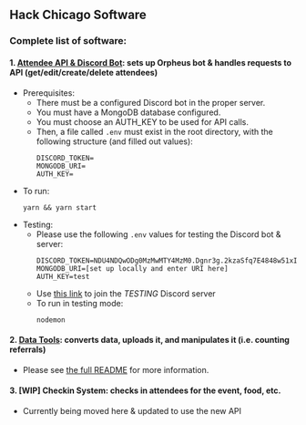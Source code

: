 ## Hack Chicago Software
### Complete list of software:

#### 1. [Attendee API & Discord Bot](https://github.com/zanedb/hackchicago/blob/master/app.js): sets up Orpheus bot & handles requests to API (get/edit/create/delete attendees)
  - Prerequisites:
    - There must be a configured Discord bot in the proper server.
    - You must have a MongoDB database configured.
    - You must choose an AUTH_KEY to be used for API calls.
    - Then, a file called `.env` must exist in the root directory, with the following structure (and filled out values):
      ```
      DISCORD_TOKEN=
      MONGODB_URI=
      AUTH_KEY=
      ```
  - To run:
    ```
    yarn && yarn start
    ```
  - Testing:
    - Please use the following `.env` values for testing the Discord bot & server:
      ```
      DISCORD_TOKEN=NDU4NDQwODg0MzMwMTY4MzM0.Dgnr3g.2kzaSfq7E4848w51xIsV3FuZmeY
      MONGODB_URI=[set up locally and enter URI here]
      AUTH_KEY=test
      ```
    - Use [this link](https://discord.gg/UE8ZMgr) to join the *TESTING* Discord server
    - To run in testing mode:
      ```
      nodemon
      ```
#### 2. [Data Tools](https://github.com/zanedb/hackchicago/blob/master/data-tools/README.md): converts data, uploads it, and manipulates it (i.e. counting referrals)
  - Please see [the full README](https://github.com/zanedb/hackchicago/blob/master/data-tools/README.md) for more information.
#### 3. **[WIP]** Checkin System: checks in attendees for the event, food, etc.
  - Currently being moved here & updated to use the new API